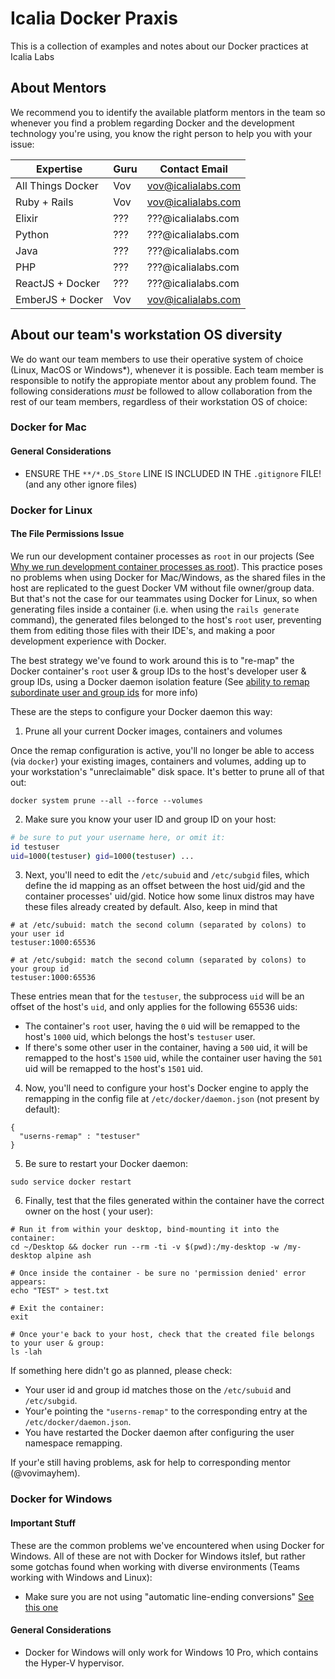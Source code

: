 # Icalia Docker Praxis

This is a collection of examples and notes about our Docker practices at Icalia Labs

## About Mentors

We recommend you to identify the available platform mentors in the team so whenever you find a
problem regarding Docker and the development technology you're using, you know the right person to
help you with your issue:

| Expertise         | Guru | Contact Email      |
| ----------------- | ---- | ------------------ |
| All Things Docker | Vov  | vov@icalialabs.com |
| Ruby + Rails      | Vov  | vov@icalialabs.com |
| Elixir            | ???  | ???@icalialabs.com |
| Python            | ???  | ???@icalialabs.com |
| Java              | ???  | ???@icalialabs.com |
| PHP               | ???  | ???@icalialabs.com |
| ReactJS + Docker  | ???  | ???@icalialabs.com |
| EmberJS + Docker  | Vov  | vov@icalialabs.com |

## About our team's workstation OS diversity

We do want our team members to use their operative system of choice (Linux, MacOS or Windows*),
whenever it is possible. Each team member is responsible to notify the appropiate mentor about any
problem found. The following considerations *must* be followed to allow collaboration from the rest
of our team members, regardless of their workstation OS of choice:

### Docker for Mac

#### General Considerations

* ENSURE THE `**/*.DS_Store` LINE IS INCLUDED IN THE `.gitignore` FILE! (and any other ignore files)

### Docker for Linux

#### The File Permissions Issue

We run our development container processes as `root` in our projects (See
[Why we run development container processes as root](#not-yet-written)). This practice poses no
problems when using Docker for Mac/Windows, as the shared files in the host are replicated to the
guest Docker VM without file owner/group data. But that's not the case for our teammates using
Docker for Linux, so when generating files inside a container (i.e. when using the `rails generate`
command), the generated files belonged to the host's `root` user, preventing them from editing those
files with their IDE's, and making a poor development experience with Docker.

The best strategy we've found to work around this is to "re-map" the Docker container's `root` user
& group IDs to the host's developer user & group IDs, using a Docker daemon isolation feature (See
[ability to remap subordinate user and group ids](https://docs.docker.com/engine/security/userns-remap/#about-remapping-and-subordinate-user-and-group-ids)
for more info)

These are the steps to configure your Docker daemon this way:

1. Prune all your current Docker images, containers and volumes

  Once the remap configuration is active, you'll no longer be able to access (via `docker`) your
  existing images, containers and volumes, adding up to your workstation's "unreclaimable" disk space.
  It's better to prune all of that out:

  ```
  docker system prune --all --force --volumes
  ```

2. Make sure you know your user ID and group ID on your host:

  ```bash
  # be sure to put your username here, or omit it:
  id testuser
  uid=1000(testuser) gid=1000(testuser) ...
  ```

3. Next, you'll need to edit the `/etc/subuid` and `/etc/subgid` files, which define the id
mapping as an offset between the host uid/gid and the container processes' uid/gid. Notice how some
linux distros may have these files already created by default. Also, keep in mind that

  ```
  # at /etc/subuid: match the second column (separated by colons) to your user id
  testuser:1000:65536

  # at /etc/subgid: match the second column (separated by colons) to your group id
  testuser:1000:65536
  ```

  These entries mean that for the `testuser`, the subprocess `uid` will be an offset of the host's
  `uid`, and only applies for the following 65536 uids:

  * The container's `root` user, having the `0` uid will be remapped to the host's `1000` uid, which
    belongs the host's `testuser` user.
  * If there's some other user in the container, having a `500` uid, it will be remapped to the
    host's `1500` uid, while the container user having the `501` uid will be remapped to the host's
    `1501` uid.

4. Now, you'll need to configure your host's Docker engine to apply the remapping in the config file
at `/etc/docker/daemon.json` (not present by default):

  ```
  {
    "userns-remap" : "testuser"
  }
  ```

5. Be sure to restart your Docker daemon:

  ```
  sudo service docker restart
  ```

6. Finally, test that the files generated within the container have the correct owner on the host (
your user):

  ```
  # Run it from within your desktop, bind-mounting it into the container:
  cd ~/Desktop && docker run --rm -ti -v $(pwd):/my-desktop -w /my-desktop alpine ash

  # Once inside the container - be sure no 'permission denied' error appears:
  echo "TEST" > test.txt

  # Exit the container:
  exit

  # Once your'e back to your host, check that the created file belongs to your user & group:
  ls -lah
  ```

If something here didn't go as planned, please check:

* Your user id and group id matches those on the `/etc/subuid` and `/etc/subgid`.
* Your'e pointing the `"userns-remap"` to the corresponding entry at the `/etc/docker/daemon.json`.
* You have restarted the Docker daemon after configuring the user namespace remapping.

If your'e still having problems, ask for help to corresponding mentor (@vovimayhem).

### Docker for Windows

#### Important Stuff

These are the common problems we've encountered when using Docker for Windows. All of these are not with Docker for Windows itslef, but rather some gotchas found when working with diverse environments (Teams working with Windows and Linux):

 * Make sure you are not using "automatic line-ending conversions" [See this one](http://willi.am/blog/2016/08/11/docker-for-windows-dealing-with-windows-line-endings/)
#### General Considerations

* Docker for Windows will only work for Windows 10 Pro, which contains the Hyper-V hypervisor.
